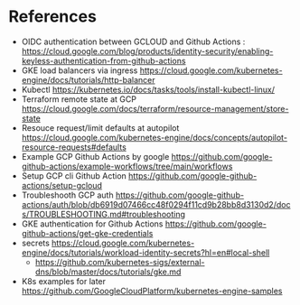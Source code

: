 # References

- OIDC authentication between GCLOUD and Github Actions : https://cloud.google.com/blog/products/identity-security/enabling-keyless-authentication-from-github-actions
- GKE load balancers via ingress https://cloud.google.com/kubernetes-engine/docs/tutorials/http-balancer
- Kubectl https://kubernetes.io/docs/tasks/tools/install-kubectl-linux/
- Terraform remote state at GCP https://cloud.google.com/docs/terraform/resource-management/store-state
- Resouce request/limit defaults at autopilot https://cloud.google.com/kubernetes-engine/docs/concepts/autopilot-resource-requests#defaults
- Example GCP Github Actions by google https://github.com/google-github-actions/example-workflows/tree/main/workflows
- Setup GCP cli Github Action https://github.com/google-github-actions/setup-gcloud
- Troubleshooth GCP auth https://github.com/google-github-actions/auth/blob/db6919d07466cc48f0294f11cd9b28bb8d3130d2/docs/TROUBLESHOOTING.md#troubleshooting
- GKE authentication for Github Actions https://github.com/google-github-actions/get-gke-credentials
- secrets https://cloud.google.com/kubernetes-engine/docs/tutorials/workload-identity-secrets?hl=en#local-shell
  - https://github.com/kubernetes-sigs/external-dns/blob/master/docs/tutorials/gke.md
- K8s examples for later https://github.com/GoogleCloudPlatform/kubernetes-engine-samples

